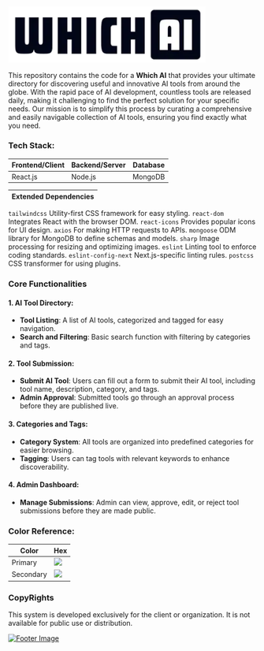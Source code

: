 <img src="https://raw.githubusercontent.com/sheikh-tabarak/sheikh-tabarak/refs/heads/main/whichailogo.webp" alt="Logo" style="width:400px; max-width: 100%;">

This repository contains the code for a **Which AI** that provides your ultimate directory for discovering useful and innovative AI tools from around the globe. With the rapid pace of AI development, countless tools are released daily, making it challenging to find the perfect solution for your specific needs. Our mission is to simplify this process by curating a comprehensive and easily navigable collection of AI tools, ensuring you find exactly what you need.


### **Tech Stack:**

| Frontend/Client      | Backend/Server      | Database |
|----------------------|---------------------|----------|
| React.js             | Node.js             | MongoDB  |


| Extended Dependencies |
| ----------------- |
```tailwindcss``` Utility-first CSS framework for easy styling.
```react-dom``` Integrates React with the browser DOM.
```react-icons``` Provides popular icons for UI design.
```axios``` For making HTTP requests to APIs.
```mongoose``` ODM library for MongoDB to define schemas and models.
```sharp``` Image processing for resizing and optimizing images.
```eslint``` Linting tool to enforce coding standards.
```eslint-config-next``` Next.js-specific linting rules.
```postcss``` CSS transformer for using plugins.

### **Core Functionalities**

#### 1. **AI Tool Directory**:
   - **Tool Listing**: A list of AI tools, categorized and tagged for easy navigation.
   - **Search and Filtering**: Basic search function with filtering by categories and tags.

#### 2. **Tool Submission**:
   - **Submit AI Tool**: Users can fill out a form to submit their AI tool, including tool name, description, category, and tags.
   - **Admin Approval**: Submitted tools go through an approval process before they are published live.

#### 3. **Categories and Tags**:
   - **Category System**: All tools are organized into predefined categories for easier browsing.
   - **Tagging**: Users can tag tools with relevant keywords to enhance discoverability.

#### 4. **Admin Dashboard**:
   - **Manage Submissions**: Admin can view, approve, edit, or reject tool submissions before they are made public.


### **Color Reference:**

| Color             | Hex                                                                |
| ----------------- | ------------------------------------------------------------------ |
| Primary | ![](https://placehold.co/30x30/020617/020617)|
| Secondary | ![](https://placehold.co/30x30/CBD5E1/CBD5E1) |

### **CopyRights**

This system is developed exclusively for the client or organization. It is not available for public use or distribution.

[![Footer Image](https://raw.githubusercontent.com/sheikh-tabarak/sheikh-tabarak/main/Githubfooter.png)](https://sheikhtabarak.me/)